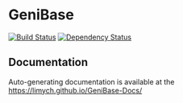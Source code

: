 GeniBase
==================

[![Build Status](https://travis-ci.org/Limych/GeniBase.svg?branch=master)](https://travis-ci.org/Limych/GeniBase)
[![Dependency Status](https://www.versioneye.com/user/projects/54f24e2b4f31083e1b000708/badge.svg?style=flat)](https://www.versioneye.com/user/projects/54f24e2b4f31083e1b000708)

## Documentation

Auto-generating documentation is available at the https://limych.github.io/GeniBase-Docs/